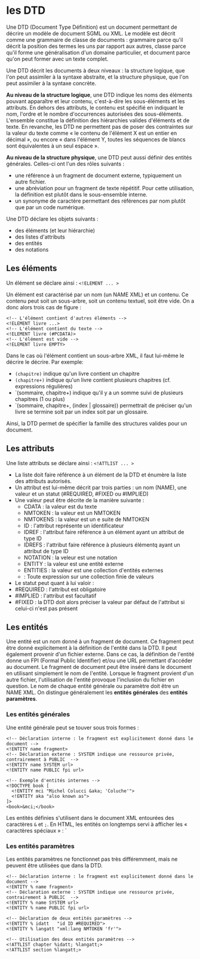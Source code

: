 # les DTD

Une DTD (Document Type Définition) est un document permettant de décrire un modèle de document SGML ou XML. Le modèle est décrit comme une grammaire de classe de documents : grammaire parce qu'il décrit la position des termes les uns par rapport aux autres, classe parce qu'il forme une généralisation d'un domaine particulier, et document parce qu'on peut former avec un texte complet.

Une DTD décrit les documents à deux niveaux : la structure logique, que l'on peut assimiler à la syntaxe abstraite, et la structure physique, que l'on peut assimiler à la syntaxe concrète.

__Au niveau de la structure logique__, une DTD indique les noms des éléments pouvant apparaître et leur contenu, c'est-à-dire les sous-éléments et les attributs. En dehors des attributs, le contenu est spécifié en indiquant le nom, l'ordre et le nombre d'occurrences autorisées des sous-éléments. L'ensemble constitue la définition des hiérarchies valides d'éléments et de texte. En revanche, les DTD ne permettent pas de poser des contraintes sur la valeur du texte comme « le contenu de l'élément X est un entier en décimal », ou encore « dans l'élément Y, toutes les séquences de blancs sont équivalentes à un seul espace ».

__Au niveau de la structure physique__, une DTD peut aussi définir des entités générales. Celles-ci ont l'un des rôles suivants :

* une référence à un fragment de document externe, typiquement un autre fichier.
* une abréviation pour un fragment de texte répétitif. Pour cette utilisation, la définition est plutôt dans le sous-ensemble interne.
* un synonyme de caractère permettant des références par nom plutôt que par un code numérique.

Une DTD déclare les objets suivants :

* des éléments (et leur hiérarchie)
* des listes d'attributs
* des entités
* des notations

## Les éléments

Un élément se déclare ainsi : `<!ELEMENT ... >`

Un élément est caractérisé par un nom (un NAME XML) et un contenu. Ce contenu peut soit un sous-arbre, soit un contenu textuel, soit être vide. On a donc alors trois cas de figure :

```
<!-- L'élément contient d'autres éléments -->
<!ELEMENT livre ...>
<!-- L'élément contient du texte -->
<!ELEMENT livre (#PCDATA)>
<!-- L'élément est vide -->
<!ELEMENT livre EMPTY>
```

Dans le cas où l'élément contient un sous-arbre XML, il faut lui-même le décrire le décrire. Par exemple:

* `(chapitre)` indique qu'un livre contient un chapitre
* `(chapitre+)` indique qu'un livre contient plusieurs chapitres (cf. expressions régulières)
* `(sommaire, chapitre+) indique qu'il y a un somme suivi de plusieurs chapitres (1 ou plus)
* `(sommaire, chapitre+, (index | glossaire)) permettrait de préciser qu'un livre se termine soit par un index soit par un glossaire.

Ainsi, la DTD permet de spécifier la famille des structures valides pour un document.

## Les attributs

Une liste attributs se déclare ainsi : `<!ATTLIST ... >`

* La liste doit faire référence à un élément de la DTD et énumère la liste des attributs autorisés.
* Un attribut est lui-même décrit par trois parties : un nom (NAME), une valeur et un statut (#REQUIRED, #FIXED ou #IMPLIED)
* Une valeur peut être décrite de la manière suivante :
  * CDATA : la valeur est du texte
  * NMTOKEN : la valeur est un NMTOKEN
  * NMTOKENS : la valeur est un e suite de NMTOKEN
  * ID : l'attribut représente un identificateur
  * IDREF : l'attribut faire référence à un élément ayant un attribut de type ID
  * IDREFS : l'attribut faire référence à plusieurs élémentq ayant un attribut de type ID
  * NOTATION : la veleur est une notation
  * ENTITY : la valeur est une entité externe
  * ENTITIES : la valeur est une collection d'entités externes
  * <EXPR> : Toute expression sur une collection finie de valeurs
* Le statut peut quant à lui valoir :
 * #REQUIRED : l'attribut est obligatoire
  * #IMPLIED : l'attribut est facultatif
  * #FIXED : la DTD doit alors préciser la valeur par défaut de l'attribut si celui-ci n'est pas présent

## Les entités

Une entité est un nom donné à un fragment de document. Ce fragment peut être donné explicitement à la définition de l'entité dans la DTD. Il peut également provenir d'un fichier externe. Dans ce cas, la définition de l'entité donne un FPI (Formal Public Identifier) et/ou une URL permettant d'accéder au document. Le fragment de document peut être inséré dans le document en utilisant simplement le nom de l'entité. Lorsque le fragment provient d'un autre fichier, l'utilisation de l'entité provoque l'inclusion du fichier en question. Le nom de chaque entité générale ou paramètre doit être un NAME XML. On distingue généralement les __entités générales__ des __entités paramètres__.

### Les entités générales

Une entité générale peut se touver sous trois formes :

```
<!-- Déclaration interne : le fragment est explicitement donné dans le document -->
<!ENTITY name fragment>
<!-- Déclaration externe : SYSTEM indique une ressource privée, contrairement à PUBLIC  -->
<!ENTITY name SYSTEM url>
<!ENTITY name PUBLIC fpi url>
```
```
<!-- Exemple d'entités internes -->
<!DOCTYPE book [
  <!ENTITY mci "Michel Colucci &aka; 'Coluche'">
  <!ENTITY aka "also known as">
]>
<book>&mci;</book>
```

Les entités définies s'utilisent dans le document XML entourées des caractères `&` et `;`.
En HTML, les entités on longtemps servi à afficher les « caractères spéciaux » : &acute;

### Les entités paramètres

Les entités paramètres ne fonctionnet pas très différemment, mais ne peuvent être utilisées que dans la DTD.

```
<!-- Déclaration interne : le fragment est explicitement donné dans le document -->
<!ENTITY % name fragment>
<!-- Déclaration externe : SYSTEM indique une ressource privée, contrairement à PUBLIC  -->
<!ENTITY % name SYSTEM url>
<!ENTITY % name PUBLIC fpi url>
```

```
<!-- Déclaration de deux entités paramètres -->
<!ENTITY % idatt   "id ID #REQUIRED">
<!ENTITY % langatt "xml:lang NMTOKEN 'fr'">

<!-- Utilisation des deux entités paramètres -->
<!ATTLIST chapter %idatt; %langatt;>
<!ATTLIST section %langatt;>
```

